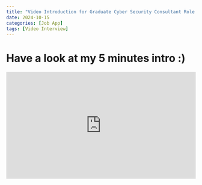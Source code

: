 ```yaml
---
title: "Video Introduction for Graduate Cyber Security Consultant Role at AssuranceLabs"
date: 2024-10-15
categories: [Job App]
tags: [Video Interview]
---
```


# Have a look at my 5 minutes intro :)

<div style="position: relative; padding-bottom: 56.25%; height: 0;"><iframe src="https://www.loom.com/embed/446be56dc511404c82a274660e3c2cae?sid=85b50d77-c730-4dec-a01b-eaf6ca6a3b3c" frameborder="0" webkitallowfullscreen mozallowfullscreen allowfullscreen style="position: absolute; top: 0; left: 0; width: 100%; height: 100%;"></iframe></div>